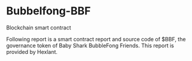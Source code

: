 # Bubbelfong-BBF

Blockchain smart contract

Following report is a smart contract report and source code of $BBF, the governance token of Baby Shark BubbleFong Friends.
This report is provided by Hexlant.
